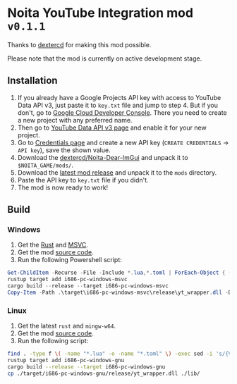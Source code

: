 
# Noita YouTube Integration mod `v0.1.1`

Thanks to [dextercd](https://github.com/dextercd) for making this mod possible.

Please note that the mod is currently on active development stage.

## Installation

1. If you already have a Google Projects API key with access to YouTube Data API v3, just paste it to `key.txt` file and jump to step 4. But if you don't, go to [Google Cloud Developer Console](https://console.cloud.google.com/cloud-resource-manager). There you need to create a new project with any preferred name.
2. Then go to [YouTube Data API v3 page](https://console.cloud.google.com/apis/library/youtube.googleapis.com) and enable it for your new project.
3. Go to [Credentials page](https://console.cloud.google.com/apis/credentials) and create a new API key (`CREATE CREDENTIALS` $\to$ `API key`), save the shown value.
4. Download the [dextercd/Noita-Dear-ImGui](https://github.com/dextercd/Noita-Dear-ImGui/releases/latest) and unpack it to `$NOITA_GAME/mods/`.
5. Download the [latest mod release](https://github.com/ded3d/noita_youtube_integration/releases/latest) and unpack it to the `mods` directory.
6. Paste the API key to `key.txt` file if you didn't.
7. The mod is now ready to work!

## Build

### Windows

1. Get the [Rust](https://forge.rust-lang.org/infra/other-installation-methods.html#standalone-installers) and [MSVC](https://learn.microsoft.com/en-us/cpp/windows/latest-supported-vc-redist?view=msvc-170#latest-microsoft-visual-c-redistributable-version).
2. Get the mod [source code](https://github.com/ded3d/noita_youtube_integration/archive/refs/heads/master.zip).
3. Run the following Powershell script:
```powershell
Get-ChildItem -Recurse -File -Include *.lua,*.toml | ForEach-Object { (Get-Content $_.FullName) | ForEach-Object { $_ -replace "`{VERSION`}", "0.1.1" } | Set-Content $_.FullName }
rustup target add i686-pc-windows-msvc
cargo build --release --target i686-pc-windows-msvc
Copy-Item -Path .\target\i686-pc-windows-msvc\release\yt_wrapper.dll -Destination .\lib\
```

### Linux

1. Get the latest `rust` and `mingw-w64`.
2. Get the mod [source code](https://github.com/ded3d/noita_youtube_integration/archive/refs/heads/master.zip).
3. Run the following script:
```sh
find . -type f \( -name "*.lua" -o -name "*.toml" \) -exec sed -i 's/{VERSION}/0.1.1/g' {} +
rustup target add i686-pc-windows-gnu
cargo build --release --target i686-pc-windows-gnu
cp ./target/i686-pc-windows-gnu/release/yt_wrapper.dll ./lib/
```
